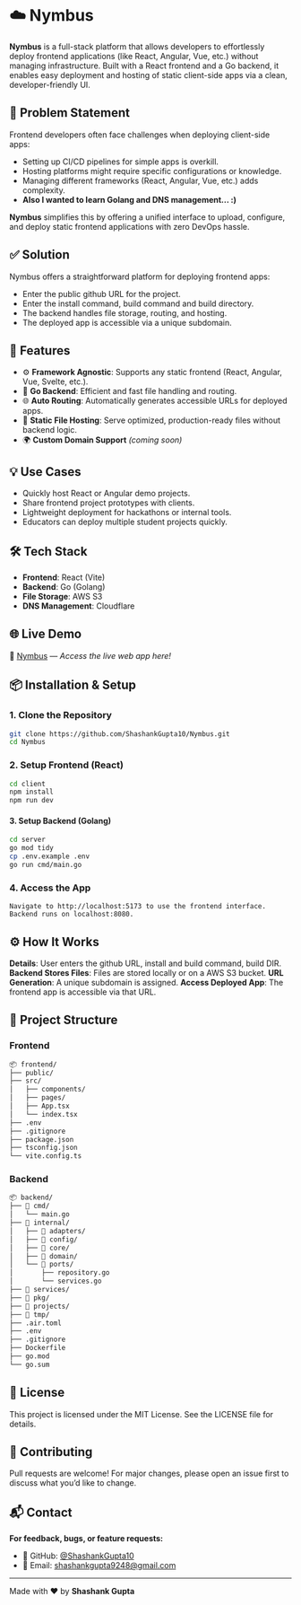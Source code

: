 
# ☁️  Nymbus

**Nymbus** is a full-stack platform that allows developers to effortlessly deploy frontend applications (like React, Angular, Vue, etc.) without managing infrastructure. Built with a React frontend and a Go backend, it enables easy deployment and hosting of static client-side apps via a clean, developer-friendly UI.


## 🚩 Problem Statement

Frontend developers often face challenges when deploying client-side apps:

- Setting up CI/CD pipelines for simple apps is overkill.
- Hosting platforms might require specific configurations or knowledge.
- Managing different frameworks (React, Angular, Vue, etc.) adds complexity.
- **Also I wanted to learn Golang and DNS management... :)**

**Nymbus** simplifies this by offering a unified interface to upload, configure, and deploy static frontend applications with zero DevOps hassle.


## ✅ Solution

Nymbus offers a straightforward platform for deploying frontend apps:

- Enter the public github URL for the project.
- Enter the install command, build command and build directory.
- The backend handles file storage, routing, and hosting.
- The deployed app is accessible via a unique subdomain.


## 🚀 Features

- ⚙️ **Framework Agnostic**: Supports any static frontend (React, Angular, Vue, Svelte, etc.).
- 🧠 **Go Backend**: Efficient and fast file handling and routing.
- 🌐 **Auto Routing**: Automatically generates accessible URLs for deployed apps.
- 📁 **Static File Hosting**: Serve optimized, production-ready files without backend logic.
- 🌍 **Custom Domain Support** *(coming soon)*


## 💡 Use Cases

- Quickly host React or Angular demo projects.
- Share frontend project prototypes with clients.
- Lightweight deployment for hackathons or internal tools.
- Educators can deploy multiple student projects quickly.


## 🛠️ Tech Stack

- **Frontend**: React (Vite)
- **Backend**: Go (Golang)
- **File Storage**: AWS S3
- **DNS Management**: Cloudflare


## 🌐 Live Demo

🔗 [Nymbus](https://www.nymbus.xyz) — *Access the live web app here!*



## 📦 Installation & Setup

### 1. Clone the Repository

```bash
git clone https://github.com/ShashankGupta10/Nymbus.git
cd Nymbus
```

### 2. Setup Frontend (React)
```bash
cd client
npm install
npm run dev
```

#### 3. Setup Backend (Golang)
```bash
cd server
go mod tidy
cp .env.example .env 
go run cmd/main.go
```
### 4. Access the App
`Navigate to http://localhost:5173 to use the frontend interface. Backend runs on localhost:8080.
`

## ⚙️ How It Works
**Details**: User enters the github URL, install and build command, build DIR.
**Backend Stores Files**: Files are stored locally or on a AWS S3 bucket.
**URL Generation**: A unique subdomain is assigned.
**Access Deployed App**: The frontend app is accessible via that URL.

## 📁 Project Structure
### Frontend
```bash
📦 frontend/
├── public/
├── src/
│   ├── components/
│   ├── pages/
│   ├── App.tsx
│   └── index.tsx
├── .env
├── .gitignore
├── package.json
├── tsconfig.json
└── vite.config.ts
```

### Backend
```bash
📦 backend/
├── 📁 cmd/
│   └── main.go 
├── 📁 internal/
│   ├── 📁 adapters/
│   ├── 📁 config/
│   ├── 📁 core/
│   ├── 📁 domain/
│   └── 📁 ports/
│       ├── repository.go
│       └── services.go
├── 📁 services/
├── 📁 pkg/
├── 📁 projects/
├── 📁 tmp/
├── .air.toml
├── .env
├── .gitignore
├── Dockerfile
├── go.mod
└── go.sum
```

## 🪪 License
This project is licensed under the MIT License. See the LICENSE file for details.

## 🤝 Contributing
Pull requests are welcome! For major changes, please open an issue first to discuss what you’d like to change.

## 📬 Contact

**For feedback, bugs, or feature requests:**

- 🐙 GitHub: [@ShashankGupta10](https://github.com/ShashankGupta10)  
- 📧 Email: [shashankgupta9248@gmail.com](mailto:shashankgupta9248@gmail.com)

---

Made with ❤️ by **Shashank Gupta**
